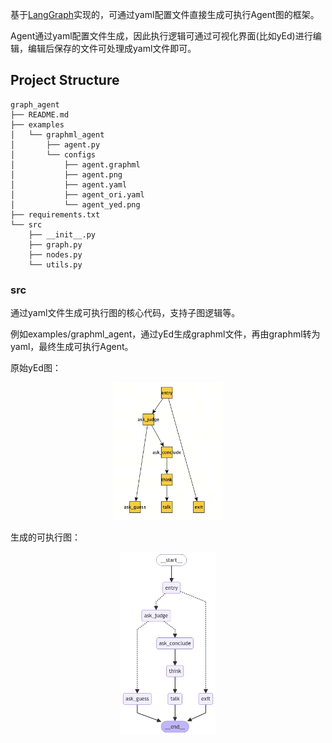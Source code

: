 基于[LangGraph](https://langchain-ai.github.io/langgraph/)实现的，可通过yaml配置文件直接生成可执行Agent图的框架。

Agent通过yaml配置文件生成，因此执行逻辑可通过可视化界面(比如yEd)进行编辑，编辑后保存的文件可处理成yaml文件即可。

## Project Structure 
```
graph_agent
├── README.md
├── examples
│   └── graphml_agent
│       ├── agent.py
│       └── configs
│           ├── agent.graphml
│           ├── agent.png
│           ├── agent.yaml
│           ├── agent_ori.yaml
│           └── agent_yed.png
├── requirements.txt
└── src
    ├── __init__.py
    ├── graph.py
    ├── nodes.py
    └── utils.py
```

### src
通过yaml文件生成可执行图的核心代码，支持子图逻辑等。

例如examples/graphml_agent，通过yEd生成graphml文件，再由graphml转为yaml，最终生成可执行Agent。

原始yEd图：
<div align="center">
    <img src="./examples/graphml_agent/configs/agent_yed.png" alt="agent_yed" width=35% height=35%>
</div>

生成的可执行图：
<div align="center">
    <img src="./examples/graphml_agent/configs/agent.png" alt="agent" width=30% height=30%>
</div>
